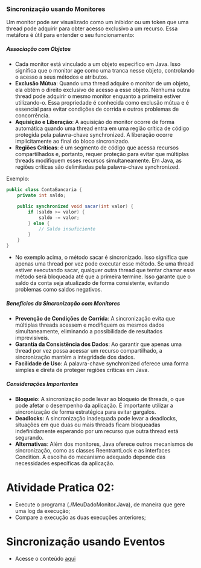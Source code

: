 ### Sincronização usando Monitores
Um monitor pode ser visualizado como um inibidor ou um token que uma thread pode adquirir para obter acesso exclusivo a um recurso. Essa metáfora é útil para entender o seu funcionamento:

##### Associação com Objetos
* Cada monitor está vinculado a um objeto específico em Java. Isso significa que o monitor age como uma tranca nesse objeto, controlando o acesso a seus métodos e atributos.
* **Exclusão Mútua**: Quando uma thread adquire o monitor de um objeto, ela obtém o direito exclusivo de acesso a esse objeto. Nenhuma outra thread pode adquirir o mesmo monitor enquanto a primeira estiver utilizando-o. Essa propriedade é conhecida como exclusão mútua e é essencial para evitar condições de corrida e outros problemas de concorrência.
* **Aquisição e Liberação**: A aquisição do monitor ocorre de forma automática quando uma thread entra em uma região crítica de código protegida pela palavra-chave synchronized. A liberação ocorre implicitamente ao final do bloco sincronizado.
* **Regiões Críticas**: é um segmento de código que acessa recursos compartilhados e, portanto, requer proteção para evitar que múltiplas threads modifiquem esses recursos simultaneamente. Em Java, as regiões críticas são delimitadas pela palavra-chave synchronized.

Exemplo:
```java
public class ContaBancaria {
    private int saldo;

    public synchronized void sacar(int valor) {
        if (saldo >= valor) {
            saldo -= valor;
        } else {
            // Saldo insuficiente
        }
    }
}
```
* No exemplo acima, o método sacar é sincronizado. Isso significa que apenas uma thread por vez pode executar esse método. Se uma thread estiver executando sacar, qualquer outra thread que tentar chamar esse método será bloqueada até que a primeira termine. Isso garante que o saldo da conta seja atualizado de forma consistente, evitando problemas como saldos negativos.

##### Benefícios da Sincronização com Monitores
* **Prevenção de Condições de Corrida**: A sincronização evita que múltiplas threads acessem e modifiquem os mesmos dados simultaneamente, eliminando a possibilidade de resultados imprevisíveis.
* **Garantia da Consistência dos Dados**: Ao garantir que apenas uma thread por vez possa acessar um recurso compartilhado, a sincronização mantém a integridade dos dados.
* **Facilidade de Uso**: A palavra-chave synchronized oferece uma forma simples e direta de proteger regiões críticas em Java.
  
##### Considerações Importantes
* **Bloqueio**: A sincronização pode levar ao bloqueio de threads, o que pode afetar o desempenho da aplicação. É importante utilizar a sincronização de forma estratégica para evitar gargalos.
* **Deadlocks**: A sincronização inadequada pode levar a deadlocks, situações em que duas ou mais threads ficam bloqueadas indefinidamente esperando por um recurso que outra thread está segurando.
* **Alternativas**: Além dos monitores, Java oferece outros mecanismos de sincronização, como as classes ReentrantLock e as interfaces Condition. A escolha do mecanismo adequado depende das necessidades específicas da aplicação.

# Atividade Pratica 02:
* Execute o programa (./MeuDadoMonitor.Java), de maneira que gere uma log da execução;
* Compare a execução as duas execuções anteriores;

# Sincronização usando Eventos
* Acesse o conteúdo [aqui](../eventos/eventos.md)
